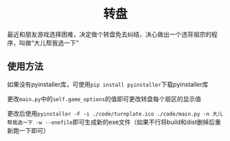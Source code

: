 <!--
 * @Description: 
 * @Author: shadow221213
 * @Date: 2024-01-05 00:41:14
 * @LastEditTime: 2024-01-05 01:52:50
-->
# <div align="center">转盘</div>

最近和朋友游戏选择困难，决定做个转盘免去纠结，决心做出一个违背祖宗的程序，叫做“大儿帮我选一下”

## 使用方法

如果没有pyinstaller库，可使用```pip install pyinstaller```下载pyinstaller库

更改`main.py`中的`self.game_options`的值即可更改转盘每个扇区的显示值

更改后使用`pyinstaller -F -i ./code/turnplate.ico ./code/main.py -n 大儿帮我选一下 -w --onefile`即可生成新的exe文件（如果不行将build和dist删掉后重新跑一下即可）